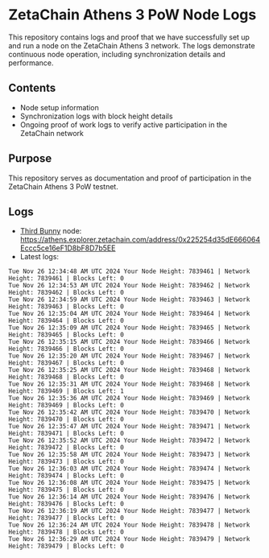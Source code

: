 # ZetaChain Athens 3 PoW Node Logs
This repository contains logs and proof that we have successfully set up and run a node on the ZetaChain Athens 3 network. The logs demonstrate continuous node operation, including synchronization details and performance.

## Contents
- Node setup information
- Synchronization logs with block height details
- Ongoing proof of work logs to verify active participation in the ZetaChain network

## Purpose
This repository serves as documentation and proof of participation in the ZetaChain Athens 3 PoW testnet.

## Logs

- [Third Bunny](https://thirdbunny.xyz/) node: https://athens.explorer.zetachain.com/address/0x225254d35dE666064Eccc5ce16eF1D8bF8D7b5EE
- Latest logs:
```
Tue Nov 26 12:34:48 AM UTC 2024 Your Node Height: 7839461 | Network Height: 7839461 | Blocks Left: 0
Tue Nov 26 12:34:53 AM UTC 2024 Your Node Height: 7839462 | Network Height: 7839462 | Blocks Left: 0
Tue Nov 26 12:34:59 AM UTC 2024 Your Node Height: 7839463 | Network Height: 7839463 | Blocks Left: 0
Tue Nov 26 12:35:04 AM UTC 2024 Your Node Height: 7839464 | Network Height: 7839464 | Blocks Left: 0
Tue Nov 26 12:35:09 AM UTC 2024 Your Node Height: 7839465 | Network Height: 7839465 | Blocks Left: 0
Tue Nov 26 12:35:15 AM UTC 2024 Your Node Height: 7839466 | Network Height: 7839466 | Blocks Left: 0
Tue Nov 26 12:35:20 AM UTC 2024 Your Node Height: 7839467 | Network Height: 7839467 | Blocks Left: 0
Tue Nov 26 12:35:25 AM UTC 2024 Your Node Height: 7839468 | Network Height: 7839468 | Blocks Left: 0
Tue Nov 26 12:35:31 AM UTC 2024 Your Node Height: 7839468 | Network Height: 7839469 | Blocks Left: 1
Tue Nov 26 12:35:36 AM UTC 2024 Your Node Height: 7839469 | Network Height: 7839469 | Blocks Left: 0
Tue Nov 26 12:35:42 AM UTC 2024 Your Node Height: 7839470 | Network Height: 7839470 | Blocks Left: 0
Tue Nov 26 12:35:47 AM UTC 2024 Your Node Height: 7839471 | Network Height: 7839471 | Blocks Left: 0
Tue Nov 26 12:35:52 AM UTC 2024 Your Node Height: 7839472 | Network Height: 7839472 | Blocks Left: 0
Tue Nov 26 12:35:58 AM UTC 2024 Your Node Height: 7839473 | Network Height: 7839473 | Blocks Left: 0
Tue Nov 26 12:36:03 AM UTC 2024 Your Node Height: 7839474 | Network Height: 7839474 | Blocks Left: 0
Tue Nov 26 12:36:08 AM UTC 2024 Your Node Height: 7839475 | Network Height: 7839475 | Blocks Left: 0
Tue Nov 26 12:36:14 AM UTC 2024 Your Node Height: 7839476 | Network Height: 7839476 | Blocks Left: 0
Tue Nov 26 12:36:19 AM UTC 2024 Your Node Height: 7839477 | Network Height: 7839477 | Blocks Left: 0
Tue Nov 26 12:36:24 AM UTC 2024 Your Node Height: 7839478 | Network Height: 7839478 | Blocks Left: 0
Tue Nov 26 12:36:29 AM UTC 2024 Your Node Height: 7839479 | Network Height: 7839479 | Blocks Left: 0
```
